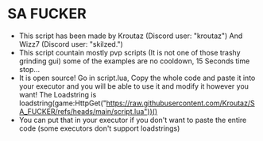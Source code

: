# SA FUCKER
- This script has been made by Kroutaz (Discord user: "kroutaz") And Wizz7 (Discord user: "skilzed.")
- This script countain mostly pvp scripts (It is not one of those trashy grinding gui) some of the examples are no cooldown, 15 Seconds time stop...
- It is open source! Go in script.lua, Copy the whole code and paste it into your executor and you will be able to use it and modify it however you want!
The Loadstring is loadstring(game:HttpGet("https://raw.githubusercontent.com/Kroutaz/SA_FUCKER/refs/heads/main/script.lua"))()
- You can put that in your executor if you don't want to paste the entire code (some executors don't support loadstrings)
